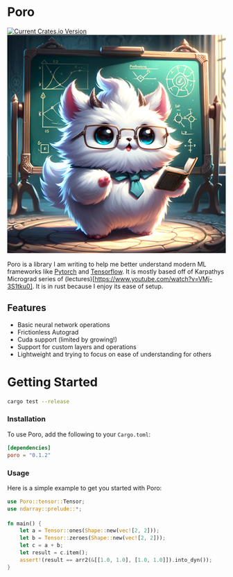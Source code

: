 # Poro
[![Current Crates.io Version](https://img.shields.io/crates/v/poro.svg?style=for-the-badge&logo=rust)](https://crates.io/crates/poro)
![Professor Poro](./icon.webp)

Poro is a library I am writing to help me better understand modern ML frameworks like [Pytorch](https://pytorch.org/) and [Tensorflow](https://www.tensorflow.org/). It is mostly based off of Karpathys Micrograd series of (lectures)[https://www.youtube.com/watch?v=VMj-3S1tku0]. It is in rust because I enjoy its ease of setup.

## Features
- Basic neural network operations
- Frictionless Autograd
- Cuda support (limited by growing!)
- Support for custom layers and operations
- Lightweight and trying to focus on ease of understanding for others

# Getting Started
```bash
cargo test --release
```

### Installation

To use Poro, add the following to your `Cargo.toml`:

```toml
[dependencies]
poro = "0.1.2"
```

### Usage

Here is a simple example to get you started with Poro:

```rust
use Poro::tensor::Tensor;
use ndarray::prelude::*;

fn main() {
    let a = Tensor::ones(Shape::new(vec![2, 2]));
    let b = Tensor::zeroes(Shape::new(vec![2, 2]));
    let c = a + b;
    let result = c.item();
    assert!(result == arr2(&[[1.0, 1.0], [1.0, 1.0]]).into_dyn());
}
```